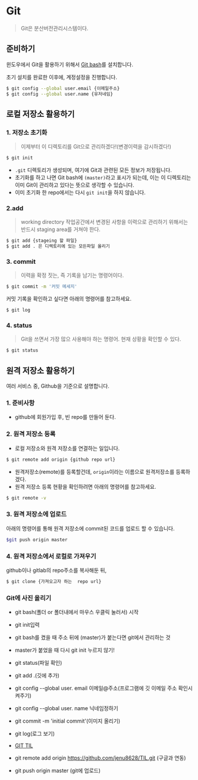# Git

> Git은 분산버전관리시스템이다.

## 준비하기

윈도우에서 Git을 활용하기 위해서 [Git bash](https://git-scm.com/downloads)를 설치합니다.

초기 설치를 완료한 이후에, 계정설정을 진행합니다.

```sh
$ git config --global user.email {이메일주소}
$ git config --global user.name {유저네임}

```

## 로컬 저장소 활용하기

### 1. 저장소 초기화

> 이제부터 이 디렉토리를 Git으로 관리하겠다!(변경이력을 감시하겠다!)

````sh
$ git init
````



- `.git` 디렉토리가 생성되며, 여기에 Git과 관련된 모든 정보가 저장됩니다.
- 초기화를 하고 나면 Git bash에 `(master)`라고 표시가 되는데, 이는 이 디렉토리는 이미 Git이 관리하고 있다는 뜻으로 생각할 수 있습니다.
- 이미 초기화 한 repo에서는 다시 `git init`을 하지 않습니다.

###  2.add

> working directory 작업공간에서 변경된 사항을 이력으로 관리하기 위해서는 반드시 staging area를 거쳐야 한다.

```sh
$ git add {stageing 할 파일}
$ git add . 은 디렉토리에 있는 모든파일 올리기
```

### 3. commit

> 이력을 확정 짓는, 즉 기록을 남기는 명령어이다.

```sh
$ git commit -m '커밋 메세지'
```

커밋 기록을 확인하고 싶다면 아래의 명령어를 참고하세요.

```sh
$ git log
```



### 4. status

> Git을 쓰면서 가장 많으 사용해야 하는 명령어. 현재 상황을 확인할 수 있다.

```sh
$ git status
```



## 원격 저장소 활용하기

여러 서비스 중, Github을 기준으로 설명합니다.

### 1. 준비사항

- github에 회원가입 후, 빈 repo를 만들어 둔다.

### 2. 원격 저장소 등록

- 로컬 저장소와 원격 저장소를 연결하는 일입니다.

```sh
$ git remote add origin {github repo url}
```

- 원격저장소(remote)를 등록할건데, `origin`이라는 이름으로 원격저장소를 등록하겠다.
- 원격 저장소 등록 현황을 확인하려면 아래의 명령어를 참고하세요.

```sh
$ git remote -v
```



### 3.  원격 저장소에 업로드

아래의 명령어를 통해 원격 저장소에  commit된 코드를 업로드 할 수 있습니다.

```sh
$git push origin master
```



### 4. 원격 저장소에서 로컬로 가져우기

github이나 gitlab의 repo주소를 복사해둔 뒤,

```sh
$ git clone {가져오고자 하는  repo url}
```



### Git에 사진 올리기

- git bash(폴더 or 폴더내에서 마우스 우클릭 눌러서) 시작

- git init입력

- git bash를 켰을 때 주소 뒤에 (master)가 붙는다면 git에서 관리하는 것

- master가 붙었을 때 다시 git init 누르지 않기!

- git status(파일 확인)

- git add .(깃에 추가)

- git config --global user. email 이메일@주소(프로그램에 깃 이메일 주소 확인시켜주기)

- git config --global user. name 닉네임정하기

- git commit -m 'initial commit'(이미지 올리기)

- git log(로그 보기)

- [GIT TIL](https://github.com/jenu8628/TIL.git)

- git remote add origin https://github.com/jenu8628/TIL.git (구글과 연동)

- git push origin master (git에 업로드)